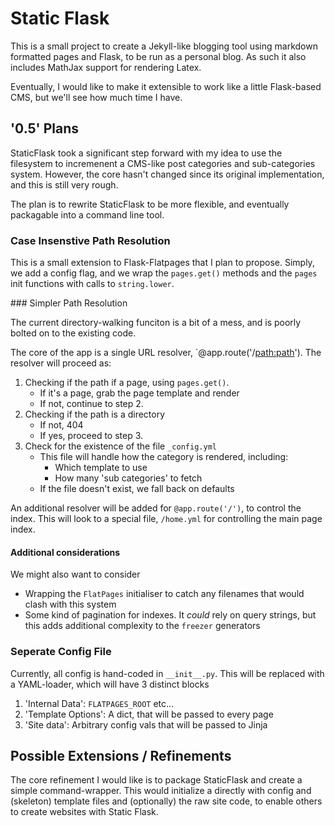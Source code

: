 Static Flask
===========

This is a small project to create a Jekyll-like blogging tool using markdown formatted pages and Flask, to be run as a personal blog. As such it also includes MathJax support for rendering Latex. 

Eventually, I would like to make it extensible to work like a little Flask-based CMS, but we'll see how much time I have.

## '0.5' Plans

StaticFlask took a significant step forward with my idea to use the filesystem to incremenent a CMS-like post categories and sub-categories system. However, the core hasn't changed since its original implementation, and this is still very rough.

The plan is to rewrite StaticFlask to be more flexible, and eventually packagable into a command line tool. 

### Case Insenstive Path Resolution
This is a small extension to Flask-Flatpages that I plan to propose. Simply, we add a config flag, and we wrap
the `pages.get()` methods and the `pages` init functions with calls to `string.lower`.

### Simpler Path Resolution

The current directory-walking funciton is a bit of a mess, and is poorly bolted on to the existing code.

The core of the app is a single URL resolver, `@app.route('/<path:path>'). The resolver will proceed as:
1. Checking if the path if a page, using `pages.get()`.
    + If it's a page, grab the page template and render
    + If not, continue to step 2.
2. Checking if the path is a directory
    + If not, 404
    + If yes, proceed to step 3.
3. Check for the existence of the file `_config.yml`
    + This file will handle how the category is rendered, including:
        - Which template to use
        - How many 'sub categories' to fetch
    + If the file doesn't exist, we fall back on defaults

An additional resolver will be added for `@app.route('/')`, to control the index. This will look to a special file, 
`/home.yml` for controlling the main page index.
#### Additional considerations

We might also want to consider
+ Wrapping the `FlatPages` initialiser to catch any filenames that would clash with this system
+ Some kind of pagination for indexes. It *could* rely on query strings, but this adds additional complexity to the `freezer` generators

### Seperate Config File
Currently, all config is hand-coded in `__init__.py`. This will be replaced with a YAML-loader, which will have 3 distinct blocks
1. 'Internal Data': `FLATPAGES_ROOT` etc...
2. 'Template Options': A dict, that will be passed to every page
3. 'Site data': Arbitrary config vals that will be passed to Jinja

## Possible Extensions / Refinements

The core refinement I would like is to package StaticFlask and create a simple command-wrapper. This would initialize a directly with config and (skeleton) template files and (optionally) the raw site code, to enable others to create websites with Static Flask.